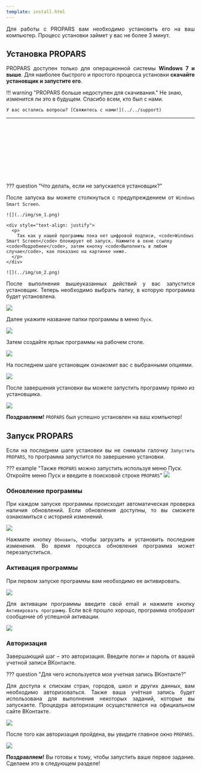 ```yaml
---
template: install.html
---
```


<div style="text-align: justify">
  <p>Для работы с PROPARS вам необходимо установить его на ваш компьютер. Процесс установки займет у вас не более 3 минут.</p>
</div>

## Установка PROPARS

<div style="text-align: justify">
  <p>
    PROPARS доступен только для операционной системы <b>Windows 7 и выше</b>. Для наиболее быстрого и простого процесса установки <b>скачайте установщик и запустите его</b>.
  </p>
</div>


<div class="donwload-setup-warning" markdown>

!!! warning "PROPARS больше недоступен для скачивания."
    Не знаю, изменится ли это в будущем. Спасибо всем, кто был с нами.

    У вас остались вопросы? [Свяжитесь с нами!](../../support)
---

</div>

<div class="donwload-setup-failure" style="visibility: hidden" markdown>

!!! failure "Установить PROPARS возможно только для OC Windows. Откройте эту страницу с компьютера под управлением ОС Windows, чтобы увидеть кнопку для скачивания установщика."
---

</div>

??? question "Что делать, если не запускается установщик?"
    <div style="text-align: justify">
      <p>
      После запуска вы можете столкнуться с предупреждением от <code>Windows Smart Screen</code>.
      </p>
    </div>

    ![](../img/sm_1.png)

    <div style="text-align: justify">
      <p>
        Так как у нашей программы пока нет цифровой подписи, <code>Windows Smart Screen</code> блокирует её запуск. Нажмите в окне ссылку <code>Подробнее</code>, затем кнопку <code>Выполнить в любом случае</code>, как показано на картинке ниже.
      </p>
    </div>

    ![](../img/sm_2.png)

<div style="text-align: justify">
  <p>
    После выполнения вышеуказанных действий у вас запустится установщик. Теперь необходимо выбрать папку, в которую программа будет установлена.
  </p>
</div>

![](../img/installer_1.png)

Далее укажите название папки программы в меню `Пуск`.

![](../img/installer_2.png)

<div style="text-align: justify">
  Затем создайте ярлык программы на рабочем столе.
</div>

![](../img/installer_3.png)

На последнем шаге установщик ознакомит вас с выбранными опциями.

![](../img/installer_4.png)

После завершения установки вы можете запустить программу прямо из установщика.

![](../img/installer_5.png)

<div style="text-align: justify">
  <p>
    <b>Поздравляем!</b> <code>PROPARS</code> был успешно установлен на ваш компьютер!
  </p>
</div>

## Запуск PROPARS
<div style="text-align: justify">
  <p>
    Если на последнем шаге установки вы не снимали галочку <code>Запустить PROPARS</code>, то программа запустится по завершению установки.
  </p>
</div>

??? example "Также <code>PROPARS</code> можно запустить используя меню Пуск. Откройте меню Пуск и введите в поисковой строке `PROPARS`"
    ![](../img/launch.png)

### Обновление программы

<div style="text-align: justify">
  <p>
    При каждом запуске программы происходит автоматическая проверка наличия обновлений. Если обновления доступны, то вы сможете ознакомиться с историей изменений. 
  </p>
</div>

![](./../img/updates.png)

<div style="text-align: justify">
  <p>
    Нажмите кнопку <code>Обновить</code>, чтобы загрузить и установить последние изменения. Во время процесса обновления программа может перезапуститься.
  </p>
</div>

### Активация программы

<div style="text-align: justify">
  <p>
    При первом запуске программы вам необходимо ее активировать.
  </p>
</div>

![](./../img/activation.png)
<div style="text-align: justify">
  <p>
    Для активации программы введите свой email и нажмите кнопку <code>Активировать программу</code>. Если всё прошло хорошо, программа отобразит сообщение об успешной активации.
  </p>
</div>

![](./../img/activated.png)

<div style="text-align: justify">
</div>

### Авторизация

<div style="text-align: justify">
  <p>
    Завершающий шаг – это авторизация. Введите логин и пароль от вашей учетной записи ВКонтакте.
  </p>
</div>


??? question "Для чего используется моя учетная запись ВКонтакте?"
    <div style="text-align: justify">
      <p>
        Для доступа к спискам стран, городов, школ и других данных, вам необходимо авторизоваться. Также ваша учётная запись будет использована для выполнения некоторых заданий, которые вы запускаете. Процедура авторизации осуществляется на официальном сайте ВКонтакте.
      </p>
    </div>

![](./../img/auth.png)

<div style="text-align: justify">
  <p>
    После того как авторизация пройдена, вы увидите главное окно <code>PROPARS</code>.
  </p>
</div>

![](./../img/main-window.png)

<div style="text-align: justify">
  <p>
    <b>Поздравляем!</b> Вы готовы к тому, чтобы запустить ваше первое задание. Сделаем это в следующем разделе!
  </p>
</div>